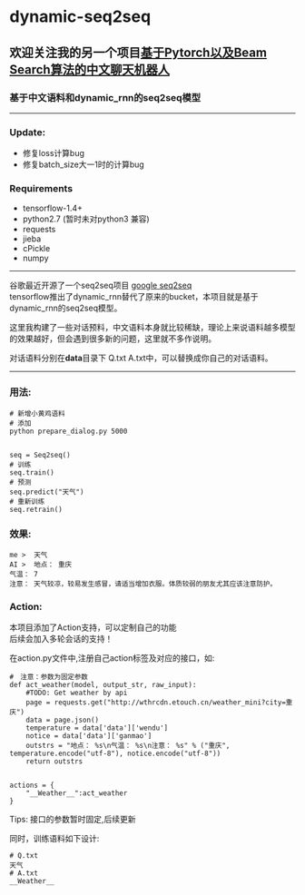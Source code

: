 # dynamic-seq2seq
## 欢迎关注我的另一个项目[基于Pytorch以及Beam Search算法的中文聊天机器人](https://github.com/yanwii/seq2seq)
### 基于中文语料和dynamic_rnn的seq2seq模型

---

### Update:
- 修复loss计算bug
- 修复batch_size大一1时的计算bug


### Requirements
- tensorflow-1.4+
- python2.7 (暂时未对python3 兼容)
- requests
- jieba
- cPickle
- numpy

---

谷歌最近开源了一个seq2seq项目 [google seq2seq](https://github.com/google/seq2seq)  
tensorflow推出了dynamic_rnn替代了原来的bucket，本项目就是基于dynamic_rnn的seq2seq模型。  
  
这里我构建了一些对话预料，中文语料本身就比较稀缺，理论上来说语料越多模型的效果越好，但会遇到很多新的问题，这里就不多作说明。   

对话语料分别在**data**目录下 Q.txt A.txt中，可以替换成你自己的对话语料。    

---

### 用法:
    
    # 新增小黄鸡语料
    # 添加
    python prepare_dialog.py 5000


    seq = Seq2seq()
    # 训练
    seq.train()
    # 预测
    seq.predict("天气")
    # 重新训练
    seq.retrain()
   

### 效果:
    
    me >  天气
    AI >  地点： 重庆
    气温： 7
    注意： 天气较凉，较易发生感冒，请适当增加衣服。体质较弱的朋友尤其应该注意防护。

### Action:

本项目添加了Action支持，可以定制自己的功能  
后续会加入多轮会话的支持！  

在action.py文件中,注册自己action标签及对应的接口，如:

    #　注意：参数为固定参数
    def act_weather(model, output_str, raw_input):
        #TODO: Get weather by api
        page = requests.get("http://wthrcdn.etouch.cn/weather_mini?city=重庆")
        data = page.json()
        temperature = data['data']['wendu']
        notice = data['data']['ganmao']
        outstrs = "地点： %s\n气温： %s\n注意： %s" % ("重庆", temperature.encode("utf-8"), notice.encode("utf-8"))
        return outstrs


    actions = {
        "__Weather__":act_weather
    }

Tips: 接口的参数暂时固定,后续更新  

同时，训练语料如下设计:

    # Q.txt
    天气
    # A.txt
    __Weather__


